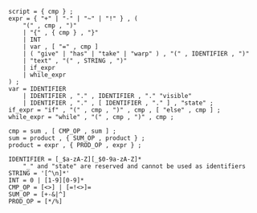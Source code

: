 ﻿    script = { cmp } ;
    expr = { "+" | "-" | "~" | "!" } , (
        "(" , cmp , ")"
        | "{" , { cmp } , "}"
        | INT
        | var , [ "=" , cmp ]
        | ( "give" | "has" | "take" | "warp" ) , "(" , IDENTIFIER , ")"
        | "text" , "(" , STRING , ")"
        | if_expr
        | while_expr
    ) ;
    var = IDENTIFIER
        | IDENTIFIER , "." , IDENTIFIER , "." "visible"
        | IDENTIFIER , "." , [ IDENTIFIER , "." ] , "state" ;
    if_expr = "if" , "(" , cmp , ")" , cmp , [ "else" , cmp ] ;
    while_expr = "while" , "(" , cmp , ")" , cmp ;
    
    cmp = sum , [ CMP_OP , sum ] ;
    sum = product , { SUM_OP , product } ;
    product = expr , { PROD_OP , expr } ;
        
    IDENTIFIER = [_$a-zA-Z][_$0-9a-zA-Z]*
        "_" and "state" are reserved and cannot be used as identifiers
    STRING = '[^\n]*'
    INT = 0 | [1-9][0-9]*
    CMP_OP = [<>] | [=!<>]=
    SUM_OP = [+-&|^]
    PROD_OP = [*/%]